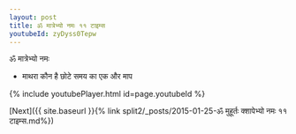```yaml
---
layout: post
title: ॐ मात्रेभ्यो नमः ११ टाइम्स
youtubeId: zyDyss0Tepw
---
```

 
 
 ॐ मात्रेभ्यो नमः  
 
 -  माथरा कौन है छोटे समय का एक और माप 
 
  
 
  
 
 
 
 
 
 


{% include youtubePlayer.html id=page.youtubeId %}
 
[Next]({{ site.baseurl }}{% link  split2/_posts/2015-01-25-ॐ मुहूर्तः क्शापेभ्यो नमः ११ टाइम्स.md%})
 
